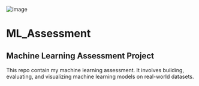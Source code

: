 ![image](https://github.com/user-attachments/assets/319f53f4-4952-4f05-916a-0095d38a8745)


# ML_Assessment
## Machine Learning Assessment Project

This repo contain my machine learning assessment. It involves building, evaluating, and visualizing machine learning models on real-world datasets.



